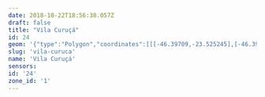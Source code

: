 ```yaml
---
date: 2018-10-22T18:56:38.057Z
draft: false
title: "Vila Curuçá"
id: 24
geom: '{"type":"Polygon","coordinates":[[[-46.39709,-23.525245],[-46.397413,-23.524951],[-46.397708,-23.524467],[-46.397918,-23.523404],[-46.398055,-23.52312],[-46.397997,-23.522974],[-46.39829,-23.522057],[-46.398443,-23.521875],[-46.398739,-23.52169],[-46.398785,-23.520713],[-46.398956,-23.519846],[-46.399218,-23.519215],[-46.400478,-23.517739],[-46.401511,-23.516842],[-46.401675,-23.516516],[-46.40215,-23.516018],[-46.402253,-23.515814],[-46.40225,-23.515706],[-46.402102,-23.515519],[-46.402032,-23.515193],[-46.402093,-23.514655],[-46.402029,-23.51416],[-46.401895,-23.513932],[-46.40179,-23.513896],[-46.401489,-23.513556],[-46.40137,-23.513323],[-46.401359,-23.513201],[-46.401589,-23.512759],[-46.401558,-23.512392],[-46.40139,-23.511916],[-46.401574,-23.511663],[-46.402913,-23.510661],[-46.403424,-23.510388],[-46.403607,-23.510192],[-46.40376,-23.509684],[-46.403988,-23.509238],[-46.404011,-23.509028],[-46.40393,-23.508554],[-46.404092,-23.507939],[-46.40421,-23.507639],[-46.404389,-23.507399],[-46.404734,-23.506489],[-46.405077,-23.505151],[-46.405579,-23.504023],[-46.405831,-23.503247],[-46.406166,-23.503151],[-46.406305,-23.503034],[-46.406722,-23.502213],[-46.406707,-23.501639],[-46.406205,-23.501393],[-46.407022,-23.500319],[-46.40708,-23.500048],[-46.407024,-23.499115],[-46.406417,-23.496686],[-46.406474,-23.496523],[-46.406238,-23.496237],[-46.40607,-23.495603],[-46.405548,-23.494246],[-46.40571,-23.494295],[-46.406925,-23.494287],[-46.411165,-23.493793],[-46.412335,-23.493739],[-46.419672,-23.492998],[-46.419665,-23.49295],[-46.421113,-23.492799],[-46.426383,-23.49232],[-46.428825,-23.492035],[-46.428948,-23.492024],[-46.428952,-23.492084],[-46.429839,-23.492012],[-46.435873,-23.491372],[-46.43572,-23.491736],[-46.435186,-23.492186],[-46.434629,-23.492294],[-46.433204,-23.492357],[-46.432633,-23.492474],[-46.432286,-23.492627],[-46.43189,-23.492692],[-46.431526,-23.492894],[-46.431364,-23.493053],[-46.431185,-23.493113],[-46.430599,-23.493085],[-46.429796,-23.493637],[-46.429537,-23.494086],[-46.429428,-23.494895],[-46.429365,-23.495018],[-46.429151,-23.495087],[-46.428589,-23.49665],[-46.428214,-23.498051],[-46.428097,-23.499096],[-46.428097,-23.500282],[-46.428299,-23.501446],[-46.4295,-23.504581],[-46.429961,-23.505415],[-46.430561,-23.506223],[-46.431637,-23.507993],[-46.432162,-23.508902],[-46.43231,-23.509359],[-46.43229,-23.510012],[-46.432098,-23.510535],[-46.431651,-23.511527],[-46.431341,-23.511919],[-46.431151,-23.512284],[-46.430909,-23.513193],[-46.430413,-23.513918],[-46.430316,-23.514798],[-46.430316,-23.5155],[-46.430208,-23.516041],[-46.429769,-23.516722],[-46.429822,-23.517266],[-46.430615,-23.518557],[-46.430594,-23.518847],[-46.4302,-23.519428],[-46.430269,-23.519759],[-46.430649,-23.520728],[-46.430489,-23.521326],[-46.430836,-23.522317],[-46.4306,-23.524172],[-46.430455,-23.524139],[-46.430306,-23.523836],[-46.430265,-23.522423],[-46.430095,-23.520664],[-46.42936,-23.519645],[-46.429166,-23.519505],[-46.428897,-23.519447],[-46.426264,-23.519468],[-46.426085,-23.519498],[-46.423556,-23.520816],[-46.42178,-23.521468],[-46.419385,-23.52029],[-46.419221,-23.520549],[-46.418429,-23.522466],[-46.418387,-23.523572],[-46.414084,-23.524307],[-46.412874,-23.524641],[-46.411749,-23.525456],[-46.409933,-23.526913],[-46.408116,-23.527785],[-46.40684,-23.528587],[-46.406247,-23.529076],[-46.4057,-23.528933],[-46.405581,-23.528846],[-46.405429,-23.528948],[-46.405301,-23.528912],[-46.405125,-23.528999],[-46.404814,-23.5288],[-46.404299,-23.528756],[-46.404241,-23.528605],[-46.404153,-23.528648],[-46.403552,-23.528532],[-46.40303,-23.528217],[-46.402601,-23.528214],[-46.402396,-23.528157],[-46.401869,-23.527803],[-46.401758,-23.527584],[-46.401358,-23.527366],[-46.401104,-23.527146],[-46.400772,-23.527031],[-46.400596,-23.527191],[-46.400356,-23.527229],[-46.40021,-23.527044],[-46.399853,-23.52687],[-46.399691,-23.526699],[-46.398464,-23.526286],[-46.397981,-23.526009],[-46.397498,-23.526599],[-46.39709,-23.525245]]]}'
slug: 'vila-curuca'
name: 'Vila Curuçá'
sensors:
id: '24'
zone_id: '1'
---
```

		